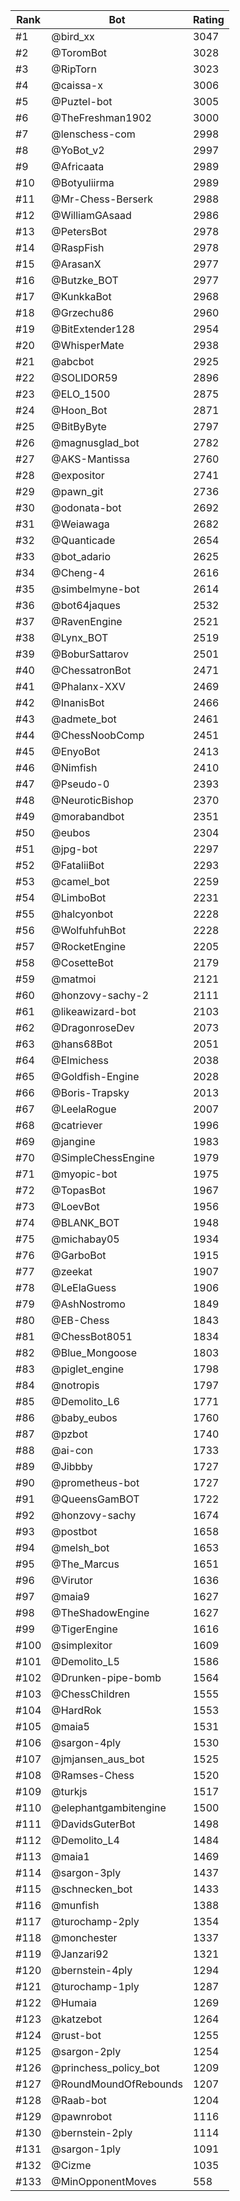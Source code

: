 Rank|Bot|Rating
---|---|---
#1|@bird_xx|3047
#2|@ToromBot|3028
#3|@RipTorn|3023
#4|@caissa-x|3006
#5|@Puztel-bot|3005
#6|@TheFreshman1902|3000
#7|@lenschess-com|2998
#8|@YoBot_v2|2997
#9|@Africaata|2989
#10|@Botyuliirma|2989
#11|@Mr-Chess-Berserk|2988
#12|@WilliamGAsaad|2986
#13|@PetersBot|2978
#14|@RaspFish|2978
#15|@ArasanX|2977
#16|@Butzke_BOT|2977
#17|@KunkkaBot|2968
#18|@Grzechu86|2960
#19|@BitExtender128|2954
#20|@WhisperMate|2938
#21|@abcbot|2925
#22|@SOLIDOR59|2896
#23|@ELO_1500|2875
#24|@Hoon_Bot|2871
#25|@BitByByte|2797
#26|@magnusglad_bot|2782
#27|@AKS-Mantissa|2760
#28|@expositor|2741
#29|@pawn_git|2736
#30|@odonata-bot|2692
#31|@Weiawaga|2682
#32|@Quanticade|2654
#33|@bot_adario|2625
#34|@Cheng-4|2616
#35|@simbelmyne-bot|2614
#36|@bot64jaques|2532
#37|@RavenEngine|2521
#38|@Lynx_BOT|2519
#39|@BoburSattarov|2501
#40|@ChessatronBot|2471
#41|@Phalanx-XXV|2469
#42|@InanisBot|2466
#43|@admete_bot|2461
#44|@ChessNoobComp|2451
#45|@EnyoBot|2413
#46|@Nimfish|2410
#47|@Pseudo-0|2393
#48|@NeuroticBishop|2370
#49|@morabandbot|2351
#50|@eubos|2304
#51|@jpg-bot|2297
#52|@FataliiBot|2293
#53|@camel_bot|2259
#54|@LimboBot|2231
#55|@halcyonbot|2228
#56|@WolfuhfuhBot|2228
#57|@RocketEngine|2205
#58|@CosetteBot|2179
#59|@matmoi|2121
#60|@honzovy-sachy-2|2111
#61|@likeawizard-bot|2103
#62|@DragonroseDev|2073
#63|@hans68Bot|2051
#64|@Elmichess|2038
#65|@Goldfish-Engine|2028
#66|@Boris-Trapsky|2013
#67|@LeelaRogue|2007
#68|@catriever|1996
#69|@jangine|1983
#70|@SimpleChessEngine|1979
#71|@myopic-bot|1975
#72|@TopasBot|1967
#73|@LoevBot|1956
#74|@BLANK_BOT|1948
#75|@michabay05|1934
#76|@GarboBot|1915
#77|@zeekat|1907
#78|@LeElaGuess|1906
#79|@AshNostromo|1849
#80|@EB-Chess|1843
#81|@ChessBot8051|1834
#82|@Blue_Mongoose|1803
#83|@piglet_engine|1798
#84|@notropis|1797
#85|@Demolito_L6|1771
#86|@baby_eubos|1760
#87|@pzbot|1740
#88|@ai-con|1733
#89|@Jibbby|1727
#90|@prometheus-bot|1727
#91|@QueensGamBOT|1722
#92|@honzovy-sachy|1674
#93|@postbot|1658
#94|@melsh_bot|1653
#95|@The_Marcus|1651
#96|@Virutor|1636
#97|@maia9|1627
#98|@TheShadowEngine|1627
#99|@TigerEngine|1616
#100|@simplexitor|1609
#101|@Demolito_L5|1586
#102|@Drunken-pipe-bomb|1564
#103|@ChessChildren|1555
#104|@HardRok|1553
#105|@maia5|1531
#106|@sargon-4ply|1530
#107|@jmjansen_aus_bot|1525
#108|@Ramses-Chess|1520
#109|@turkjs|1517
#110|@elephantgambitengine|1500
#111|@DavidsGuterBot|1498
#112|@Demolito_L4|1484
#113|@maia1|1469
#114|@sargon-3ply|1437
#115|@schnecken_bot|1433
#116|@munfish|1388
#117|@turochamp-2ply|1354
#118|@monchester|1337
#119|@Janzari92|1321
#120|@bernstein-4ply|1294
#121|@turochamp-1ply|1287
#122|@Humaia|1269
#123|@katzebot|1264
#124|@rust-bot|1255
#125|@sargon-2ply|1254
#126|@princhess_policy_bot|1209
#127|@RoundMoundOfRebounds|1207
#128|@Raab-bot|1204
#129|@pawnrobot|1116
#130|@bernstein-2ply|1114
#131|@sargon-1ply|1091
#132|@Cizme|1035
#133|@MinOpponentMoves|558
